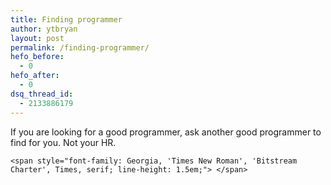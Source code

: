 ```yaml
---
title: Finding programmer
author: ytbryan
layout: post
permalink: /finding-programmer/
hefo_before:
  - 0
hefo_after:
  - 0
dsq_thread_id:
  - 2133886179
---
```

If you are looking for a good programmer, ask another good programmer to find for you. Not your HR.

`<span style="font-family: Georgia, 'Times New Roman', 'Bitstream Charter', Times, serif; line-height: 1.5em;"> </span>`